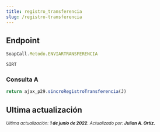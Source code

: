```yaml
---
title: registro_transferencia
slug: /registro-transferencia
---
```


## Endpoint

```js title="Endpoint"
SoapCall.Metodo.ENVIARTRANSFERENCIA

SIRT
```

### Consulta A

```js
return ajax_p29.sincroRegistroTransferencia(J)
```

## Ultima actualización

<div class='ultima-actualizacion'>  
    <small>  
        <i> Ultima actualización: <b> 1 de junio de 2022.</b> </i>   
    </small>  
    <small>  
        <i> Actualizado por: <b> Julian A. Ortiz.</b> </i>   
    </small>  
</div>
